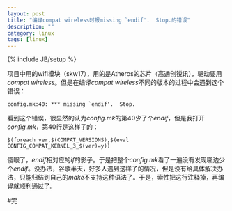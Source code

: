 ```yaml
---
layout: post
title: "编译compat wireless时报missing `endif'.  Stop.的错误"
description: ""
category: linux
tags: [linux]
---
```

{% include JB/setup %}

项目中用的wifi模块（skw17），用的是Atheros的芯片（高通创锐讯），驱动要用*compat wireless*。但是在编译*compat wireless*不同的版本的过程中会遇到这个错误：  

	config.mk:40: *** missing `endif'.  Stop.  

看到这个错误，很显然的认为*config.mk*的第40少了个*endif*，但是我打开*config.mk*，第40行是这样子的：  

	$(foreach ver,$(COMPAT_VERSIONS),$(eval CONFIG_COMPAT_KERNEL_3_$(ver)=y))   

傻眼了，*endif*相对应的*if*的影子。于是把整个*config.mk*看了一遍没有发现哪边少个*endif*。没办法，谷歌半天，好多人遇到这样子的情况，但是没有给具体解决办法，只能归结到自己的*make*不支持这种语法了。于是，索性把这行注释掉，再编译就顺利通过了。

#完

